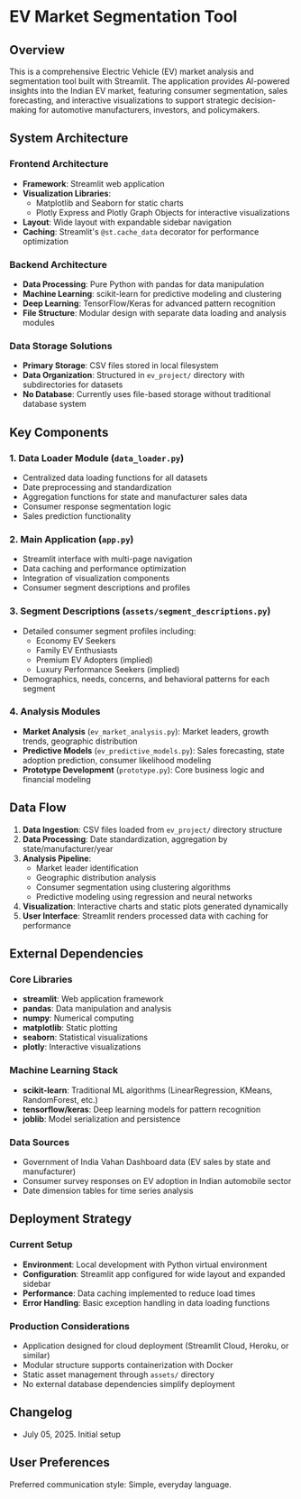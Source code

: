 # EV Market Segmentation Tool

## Overview

This is a comprehensive Electric Vehicle (EV) market analysis and segmentation tool built with Streamlit. The application provides AI-powered insights into the Indian EV market, featuring consumer segmentation, sales forecasting, and interactive visualizations to support strategic decision-making for automotive manufacturers, investors, and policymakers.

## System Architecture

### Frontend Architecture
- **Framework**: Streamlit web application
- **Visualization Libraries**: 
  - Matplotlib and Seaborn for static charts
  - Plotly Express and Plotly Graph Objects for interactive visualizations
- **Layout**: Wide layout with expandable sidebar navigation
- **Caching**: Streamlit's `@st.cache_data` decorator for performance optimization

### Backend Architecture
- **Data Processing**: Pure Python with pandas for data manipulation
- **Machine Learning**: scikit-learn for predictive modeling and clustering
- **Deep Learning**: TensorFlow/Keras for advanced pattern recognition
- **File Structure**: Modular design with separate data loading and analysis modules

### Data Storage Solutions
- **Primary Storage**: CSV files stored in local filesystem
- **Data Organization**: Structured in `ev_project/` directory with subdirectories for datasets
- **No Database**: Currently uses file-based storage without traditional database system

## Key Components

### 1. Data Loader Module (`data_loader.py`)
- Centralized data loading functions for all datasets
- Date preprocessing and standardization
- Aggregation functions for state and manufacturer sales data
- Consumer response segmentation logic
- Sales prediction functionality

### 2. Main Application (`app.py`)
- Streamlit interface with multi-page navigation
- Data caching and performance optimization
- Integration of visualization components
- Consumer segment descriptions and profiles

### 3. Segment Descriptions (`assets/segment_descriptions.py`)
- Detailed consumer segment profiles including:
  - Economy EV Seekers
  - Family EV Enthusiasts
  - Premium EV Adopters (implied)
  - Luxury Performance Seekers (implied)
- Demographics, needs, concerns, and behavioral patterns for each segment

### 4. Analysis Modules
- **Market Analysis** (`ev_market_analysis.py`): Market leaders, growth trends, geographic distribution
- **Predictive Models** (`ev_predictive_models.py`): Sales forecasting, state adoption prediction, consumer likelihood modeling
- **Prototype Development** (`prototype.py`): Core business logic and financial modeling

## Data Flow

1. **Data Ingestion**: CSV files loaded from `ev_project/` directory structure
2. **Data Processing**: Date standardization, aggregation by state/manufacturer/year
3. **Analysis Pipeline**: 
   - Market leader identification
   - Geographic distribution analysis
   - Consumer segmentation using clustering algorithms
   - Predictive modeling using regression and neural networks
4. **Visualization**: Interactive charts and static plots generated dynamically
5. **User Interface**: Streamlit renders processed data with caching for performance

## External Dependencies

### Core Libraries
- **streamlit**: Web application framework
- **pandas**: Data manipulation and analysis
- **numpy**: Numerical computing
- **matplotlib**: Static plotting
- **seaborn**: Statistical visualizations
- **plotly**: Interactive visualizations

### Machine Learning Stack
- **scikit-learn**: Traditional ML algorithms (LinearRegression, KMeans, RandomForest, etc.)
- **tensorflow/keras**: Deep learning models for pattern recognition
- **joblib**: Model serialization and persistence

### Data Sources
- Government of India Vahan Dashboard data (EV sales by state and manufacturer)
- Consumer survey responses on EV adoption in Indian automobile sector
- Date dimension tables for time series analysis

## Deployment Strategy

### Current Setup
- **Environment**: Local development with Python virtual environment
- **Configuration**: Streamlit app configured for wide layout and expanded sidebar
- **Performance**: Data caching implemented to reduce load times
- **Error Handling**: Basic exception handling in data loading functions

### Production Considerations
- Application designed for cloud deployment (Streamlit Cloud, Heroku, or similar)
- Modular structure supports containerization with Docker
- Static asset management through `assets/` directory
- No external database dependencies simplify deployment

## Changelog

- July 05, 2025. Initial setup

## User Preferences

Preferred communication style: Simple, everyday language.